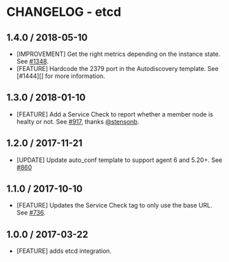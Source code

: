 # CHANGELOG - etcd

## 1.4.0 / 2018-05-10

* [IMPROVEMENT] Get the right metrics depending on the instance state. See [#1348][].
* [FEATURE] Hardcode the 2379 port in the Autodiscovery template. See [#1444][] for more information.

## 1.3.0 / 2018-01-10

* [FEATURE] Add a Service Check to report whether a member node is healty or not. See [#917][], thanks [@stensonb][].

## 1.2.0 / 2017-11-21

* [UPDATE] Update auto_conf template to support agent 6 and 5.20+. See [#860][]

## 1.1.0 / 2017-10-10

* [FEATURE] Updates the Service Check tag to only use the base URL. See [#736][].

## 1.0.0 / 2017-03-22

* [FEATURE] adds etcd integration.

<!--- The following link definition list is generated by PimpMyChangelog --->
[#736]: https://github.com/DataDog/integrations-core/issues/736
[#860]: https://github.com/DataDog/integrations-core/issues/860
[#917]: https://github.com/DataDog/integrations-core/issues/917
[#1348]: https://github.com/DataDog/integrations-core/issues/1348
[@stensonb]: https://github.com/stensonb
